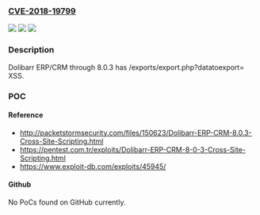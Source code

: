 ### [CVE-2018-19799](https://cve.mitre.org/cgi-bin/cvename.cgi?name=CVE-2018-19799)
![](https://img.shields.io/static/v1?label=Product&message=n%2Fa&color=blue)
![](https://img.shields.io/static/v1?label=Version&message=n%2Fa&color=blue)
![](https://img.shields.io/static/v1?label=Vulnerability&message=n%2Fa&color=brighgreen)

### Description

Dolibarr ERP/CRM through 8.0.3 has /exports/export.php?datatoexport= XSS.

### POC

#### Reference
- http://packetstormsecurity.com/files/150623/Dolibarr-ERP-CRM-8.0.3-Cross-Site-Scripting.html
- https://pentest.com.tr/exploits/Dolibarr-ERP-CRM-8-0-3-Cross-Site-Scripting.html
- https://www.exploit-db.com/exploits/45945/

#### Github
No PoCs found on GitHub currently.

